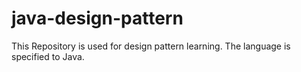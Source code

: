 # java-design-pattern
This Repository is used for design pattern learning.
The language is specified to Java.
